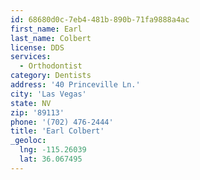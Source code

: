 ```yaml
---
id: 68680d0c-7eb4-481b-890b-71fa9888a4ac
first_name: Earl
last_name: Colbert
license: DDS
services:
  - Orthodontist
category: Dentists
address: '40 Princeville Ln.'
city: 'Las Vegas'
state: NV
zip: '89113'
phone: '(702) 476-2444'
title: 'Earl Colbert'
_geoloc:
  lng: -115.26039
  lat: 36.067495
---
```

